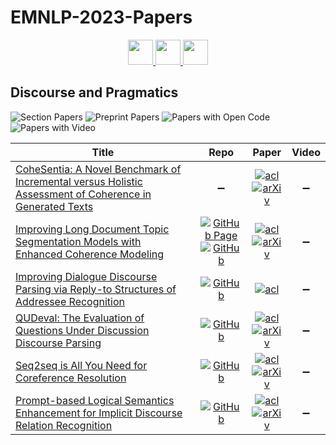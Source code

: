 # EMNLP-2023-Papers

<div align="center">
    <a href="https://github.com/DmitryRyumin/EMNLP-2023-Papers/blob/main/sections/dialogue-and-interactive-systems.md">
        <img src="https://cdn.jsdelivr.net/gh/DmitryRyumin/NewEraAI-Papers@main/images/left.svg" width="40" alt="" />
    </a>
    <a href="https://github.com/DmitryRyumin/EMNLP-2023-Papers/">
        <img src="https://cdn.jsdelivr.net/gh/DmitryRyumin/NewEraAI-Papers@main/images/home.svg" width="40" alt="" />
    </a>
    <a href="https://github.com/DmitryRyumin/EMNLP-2023-Papers/blob/main/sections/commonsense-reasoning.md">
        <img src="https://cdn.jsdelivr.net/gh/DmitryRyumin/NewEraAI-Papers@main/images/right.svg" width="40" alt="" />
    </a>
</div>

## Discourse and Pragmatics

![Section Papers](https://img.shields.io/badge/Section%20Papers-6-42BA16) ![Preprint Papers](https://img.shields.io/badge/Preprint%20Papers-5-b31b1b) ![Papers with Open Code](https://img.shields.io/badge/Papers%20with%20Open%20Code-5-1D7FBF) ![Papers with Video](https://img.shields.io/badge/Papers%20with%20Video-0-FF0000)

<!-- 167 -->
| **Title** | **Repo** | **Paper** | **Video** |
|-----------|:--------:|:---------:|:---------:|
| [CoheSentia: A Novel Benchmark of Incremental versus Holistic Assessment of Coherence in Generated Texts](https://aclanthology.org/2023.emnlp-main.324) | :heavy_minus_sign: | [![acl](https://img.shields.io/badge/pdf-ACL%20Anthology-CBCBCC.svg)](https://aclanthology.org/2023.emnlp-main.324.pdf) <br /> [![arXiv](https://img.shields.io/badge/arXiv-2310.16329-b31b1b.svg)](http://arxiv.org/abs/2310.16329) | :heavy_minus_sign: |
| [Improving Long Document Topic Segmentation Models with Enhanced Coherence Modeling](https://aclanthology.org/2023.emnlp-main.341) | [![GitHub Page](https://img.shields.io/badge/GitHub-Page-159957.svg)](https://github.com/alibaba-damo-academy/SpokenNLP/tree/main/emnlp2023-topic_segmentation) <br /> [![GitHub](https://img.shields.io/github/stars/alibaba-damo-academy/SpokenNLP)](https://github.com/alibaba-damo-academy/SpokenNLP) | [![acl](https://img.shields.io/badge/pdf-ACL%20Anthology-CBCBCC.svg)](https://aclanthology.org/2023.emnlp-main.341.pdf) <br /> [![arXiv](https://img.shields.io/badge/arXiv-2310.11772-b31b1b.svg)](http://arxiv.org/abs/2310.11772) | :heavy_minus_sign: |
| [Improving Dialogue Discourse Parsing via Reply-to Structures of Addressee Recognition](https://aclanthology.org/2023.emnlp-main.526) | [![GitHub](https://img.shields.io/github/stars/yxfanSuda/RLTST)](https://github.com/yxfanSuda/RLTST) | [![acl](https://img.shields.io/badge/pdf-ACL%20Anthology-CBCBCC.svg)](https://aclanthology.org/2023.emnlp-main.526.pdf) | :heavy_minus_sign: |
| [QUDeval: The Evaluation of Questions Under Discussion Discourse Parsing](https://aclanthology.org/2023.emnlp-main.325) | [![GitHub](https://img.shields.io/github/stars/lingchensanwen/QUDeval)](https://github.com/lingchensanwen/QUDeval) | [![acl](https://img.shields.io/badge/pdf-ACL%20Anthology-CBCBCC.svg)](https://aclanthology.org/2023.emnlp-main.325.pdf) <br /> [![arXiv](https://img.shields.io/badge/arXiv-2310.14520-b31b1b.svg)](http://arxiv.org/abs/2310.14520) | :heavy_minus_sign: |
| [Seq2seq is All You Need for Coreference Resolution](https://aclanthology.org/2023.emnlp-main.704) | [![GitHub](https://img.shields.io/github/stars/WenzhengZhang/Seq2seqCoref)](https://github.com/WenzhengZhang/Seq2seqCoref) | [![acl](https://img.shields.io/badge/pdf-ACL%20Anthology-CBCBCC.svg)](https://aclanthology.org/2023.emnlp-main.704.pdf) <br /> [![arXiv](https://img.shields.io/badge/arXiv-2310.13774-b31b1b.svg)](http://arxiv.org/abs/2310.13774) | :heavy_minus_sign: |
| [Prompt-based Logical Semantics Enhancement for Implicit Discourse Relation Recognition](https://aclanthology.org/2023.emnlp-main.45) | [![GitHub](https://img.shields.io/github/stars/lalalamdbf/PLSE_IDRR)](https://github.com/lalalamdbf/PLSE_IDRR) | [![acl](https://img.shields.io/badge/pdf-ACL%20Anthology-CBCBCC.svg)](https://aclanthology.org/2023.emnlp-main.45.pdf) <br /> [![arXiv](https://img.shields.io/badge/arXiv-2311.00367-b31b1b.svg)](http://arxiv.org/abs/2311.00367) | :heavy_minus_sign: |

